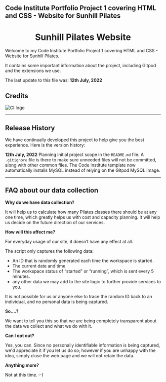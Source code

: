 ## Code Institute Portfolio Project 1 covering HTML and CSS - Website for Sunhill Pilates

<h1 align="center">Sunhill Pilates Website</h1>

Welcome to my Code Institute Portfolio Project 1 covering HTML and CSS - Website for Sunhill Pilates.

It contains some important information about the project, including Gitpod and the extensions we use. 

The last update to this file was: **12th July, 2022** 

## Credits
![CI logo](https://codeinstitute.s3.amazonaws.com/fullstack/ci_logo_small.png)

------

## Release History

We have continually developed this project to help give you the best experience. 
Here is the version history:

**12th July, 2022** Planning initial project scope in the `README.md` file. A `.gitignore` file is there to make sure unneeded files will not be committed, along with other common files. The Code Institute template now automatically installs MySQL instead of relying on the Gitpod MySQL image. 

------

## FAQ about our data collection

**Why do we have data collection?**

It will help us to calculate how many Pilates classes there should be at any one time, which greatly helps us with cost and capacity planning. 
It will help us decide on the future direction of our services.

**How will this affect me?**

For everyday usage of our site, it doesn’t have any effect at all. 

The script only captures the following data:

- An ID that is randomly generated each time the workspace is started.
- The current date and time
- The workspace status of “started” or “running”, which is sent every 5 minutes.
- any other data we may add to the site logic to further provide services to you.

It is not possible for us or anyone else to trace the random ID back to an individual, and no personal data is being captured. 

**So….?**

We want to tell you this so that we are being completely transparent about the data we collect and what we do with it.

**Can I opt out?**

Yes, you can. Since no personally identifiable information is being captured, we'd appreciate it if you let us do so; however if you are unhappy with the idea, simply close the web page and we will not retain the data.

**Anything more?**

Not at this time. :-)
